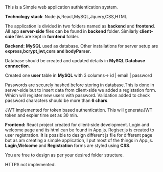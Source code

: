 This is a Simple web application authientication system.                                                                             

**Technology stack**: Node.js,React,MySQL,Jquery,CSS,HTML

The application is divided in two folders named as **backend** and **frontend**. All app **server-side** files can be found in **backend** folder. Similarly **client-side** files are kept in **forntend** folder.

**Backend:**
 **MySQL** used as database. Other installations for server setup are **express,bcrypt,jwt,cors and bodyParser.**                              
 
 Database should be created and updated details in **MySQL Database connection**.                                       
 
 Created one **user** table in **MySQL** with 3 columns->  id | email | password 

 Passwords are securely hashed before storing in database.This is done in server-side but to insert data from client-side we added a registation form. Which will register new users with password. 
Validation added to check password characters should be more than **6 chars**.                                         

 JWT implemented for token based authentication. This will generateJWT token and expier time set as 30 min.


 **Frontend:**
React project created for client-side development. Login and welcome page and its html can be found in App.js. Regiser.js is created to user registration. 
It is possible to design different js file for different page but as am creating a simple application, I put most of the things in App.js.
**Login**,**Welcome** and **Registration** forms are styled using **CSS**.

You are free to design as per your desired folder structure.                                                            

HTTPS not implemented.

 
